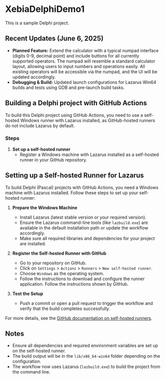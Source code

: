 # XebiaDelphiDemo1

This is a sample Delphi project.

## Recent Updates (June 6, 2025)

- **Planned Feature:** Extend the calculator with a typical numpad interface (digits 0-9, decimal point) and include buttons for all currently supported operators. The numpad will resemble a standard calculator layout, allowing users to input numbers and operations easily. All existing operators will be accessible via the numpad, and the UI will be updated accordingly.
- **Debugging & Build:** Updated launch configurations for Lazarus Win64 builds and tests using GDB and pre-launch build tasks.

## Building a Delphi project with GitHub Actions

To build this Delphi project using GitHub Actions, you need to use a self-hosted Windows runner with Lazarus installed, as GitHub-hosted runners do not include Lazarus by default.

### Steps

1. **Set up a self-hosted runner**
   - Register a Windows machine with Lazarus installed as a self-hosted runner in your GitHub repository.

## Setting up a Self-hosted Runner for Lazarus

To build Delphi (Pascal) projects with GitHub Actions, you need a Windows machine with Lazarus installed. Follow these steps to set up your self-hosted runner:

1. **Prepare the Windows Machine**
   - Install Lazarus (latest stable version or your required version).
   - Ensure the Lazarus command-line tools (like `lazbuild.exe`) are available in the default installation path or update the workflow accordingly.
   - Make sure all required libraries and dependencies for your project are installed.

2. **Register the Self-hosted Runner with GitHub**
   - Go to your repository on GitHub.
   - Click on `Settings` > `Actions` > `Runners` > `New self-hosted runner`.
   - Choose `Windows` as the operating system.
   - Follow the instructions to download and configure the runner application. Follow the instructions shown by GitHub.

3. **Test the Setup**
   - Push a commit or open a pull request to trigger the workflow and verify that the build completes successfully.

For more details, see the [GitHub documentation on self-hosted runners](https://docs.github.com/en/actions/hosting-your-own-runners/about-self-hosted-runners).

## Notes
- Ensure all dependencies and required environment variables are set up on the self-hosted runner.
- The build output will be in the `lib/x86_64-win64` folder depending on the configuration.
- The workflow now uses Lazarus (`lazbuild.exe`) to build the project from the command line.

